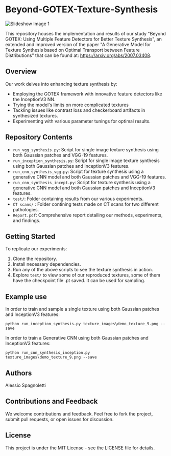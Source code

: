 # Beyond-GOTEX-Texture-Synthesis

![Slideshow Image 1](slideshow.png)

This repository houses the implementation and results of our study "Beyond GOTEX: Using Multiple Feature Detectors for Better Texture Synthesis", an extended and improved version of the paper "A Generative Model for Texture Synthesis based on Optimal Transport between Feature Distributions" that can be found at: https://arxiv.org/abs/2007.03408.

## Overview
Our work delves into enhancing texture synthesis by:
- Employing the GOTEX framework with innovative feature detectors like the InceptionV3 NN.
- Trying the model's limits on more complicated textures
- Tackling issues like contrast loss and checkerboard artifacts in synthesized textures.
- Experimenting with various parameter tunings for optimal results.

## Repository Contents
- `run_vgg_synthesis.py`: Script for single image texture synthesis using both Gaussian patches and VGG-19 features.
- `run_inception_synthesis.py`: Script for single image texture synthesis using both Gaussian patches and InceptionV3 features.
- `run_cnn_synthesis_vgg.py`: Script for texture synthesis using a generative CNN model and both Gaussian patches and VGG-19 features.
- `run_cnn_synthesis_incept.py`: Script for texture synthesis using a generative CNN model and both Gaussian patches and InceptionV3 features.
- `test/`: Folder containing results from our various experiments.
- `CT scans/` : Folder contining tests made on CT scans for two different pathologies.
- `Report.pdf`: Comprehensive report detailing our methods, experiments, and findings.

## Getting Started
To replicate our experiments:
1. Clone the repository.
2. Install necessary dependencies.
3. Run any of the above scripts to see the texture synthesis in action.
4. Explore `test/` to view some of our reproduced textures, some of them have the checkpoint file .pt saved. It can be used for sampling.

## Example use
In order to train and sample a single texture using both Gaussian patches and InceptionV3 features:

`python run_inception_synthesis.py texture_images\demo_texture_9.png --save`

In order to train a Generative CNN using both Gaussian patches and InceptionV3 features:

`python run_cnn_synthesis_inception.py texture_images\demo_texture_9.png --save`

## Authors
Alessio Spagnoletti

## Contributions and Feedback
We welcome contributions and feedback. Feel free to fork the project, submit pull requests, or open issues for discussion.

## License
This project is under the MIT License - see the LICENSE file for details.
